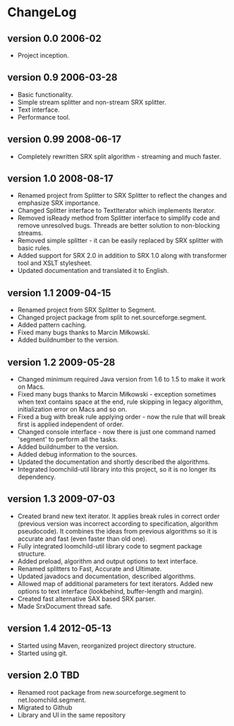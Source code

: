 # ChangeLog

## version 0.0 2006-02

* Project inception.	
  
## version 0.9 2006-03-28

* Basic functionality.
* Simple stream splitter and non-stream SRX splitter.
* Text interface.
* Performance tool.

## version 0.99 2008-06-17

* Completely rewritten SRX split algorithm - streaming and much faster.	
  
## version 1.0 2008-08-17
		
* Renamed project from Splitter to SRX Splitter to reflect the changes and emphasize SRX importance.
* Changed Splitter interface to TextIterator which implements Iterator. 
* Removed isReady method from Splitter interface to simplify code and remove
	unresolved bugs. Threads are better solution to non-blocking streams.
* Removed simple splitter - it can be easily replaced by SRX splitter with basic rules.
* Added support for SRX 2.0 in addition to SRX 1.0 along with transformer tool and XSLT stylesheet.
* Updated documentation and translated it to English.

## version 1.1 2009-04-15

* Renamed project from SRX Splitter to Segment.
* Changed project package from split to net.sourceforge.segment. 
* Added pattern caching.
* Fixed many bugs thanks to Marcin Miłkowski.
* Added buildnumber to the version.
	
## version 1.2 2009-05-28

* Changed minimum required Java version from 1.6 to 1.5 to make it work on Macs.
* Fixed many bugs thanks to Marcin Miłkowski - exception sometimes when text contains space at the end, rule skipping in legacy algorithm, initialization error on Macs and so on.
* Fixed a bug with break rule applying order - now the rule that will break first is applied independent of order.
* Changed console interface - now there is just one command named 'segment' to perform all the tasks.
* Added buildnumber to the version.
* Added debug information to the sources.
* Updated the documentation and shortly described the algorithms.
* Integrated loomchild-util library into this project, so it is no longer its dependency.

## version 1.3 2009-07-03

* Created brand new text iterator. It applies break rules in correct order (previous version was incorrect according to specification, algorithm pseudocode). It combines the ideas from previous algorithms so it is accurate and fast (even faster than old one).
* Fully integrated loomchild-util library code to segment package structure.
* Added preload, algorithm and output options to text interface.
* Renamed splitters to Fast, Accurate and Ultimate.
* Updated javadocs and documentation, described algorithms.
* Allowed map of additional parameters for text iterators. Added new options to text interface (lookbehind, buffer-length and margin).
* Created fast alternative SAX based SRX parser.
* Made SrxDocument thread safe.

## version 1.4 2012-05-13

* Started using Maven, reorganized project directory structure.
* Started using git.

## version 2.0 TBD

* Renamed root package from new.sourceforge.segment to net.loomchild.segment.
* Migrated to Github
* Library and UI in the same repository
